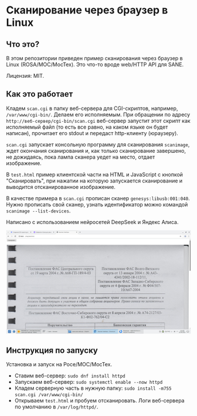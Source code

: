 # Сканирование через браузер в Linux

## Что это?

В этом репозитории приведен пример сканирования через браузер в Linux (ROSA/МОС/МосТех). Это что-то вроде web/HTTP API для SANE.

Лицензия: MIT.

## Как это работает

Кладем `scan.cgi` в папку веб-сервера для CGI-скриптов, например, `/var/www/cgi-bin/`. Делаем его исполняемым. При обращении по адресу `http://веб-сервер/cgi-bin/scan.cgi` веб-сервер запустит этот скрипт как исполняемый файл (то есть все равно, на каком языке он будет написан), прочитает его stdout и передаст http-клиенту (юраузеру).

`scan.cgi` запускает консольную программу для сканирования `scanimage`, ждет окончания сканирования и, как только сканирование завершено, не дожидаясь, пока лампа сканера уедет на место, отдает изображение.

В `test.html` пример клиентской части на HTML и JavaScript с кнопкой "Сканировать", при нажатии на которую запускается сканирование и выводится отсканированное изображение.

В качестве примера в `scan.cgi` прописан сканер `genesys:libusb:001:040`. Нужно прописать свой сканер, узнать идентификатор можно командой `scanimage --list-devices`.

Написано с использованием нейросетей DeepSeek и Яндекс Алиса.

![Пример](screenshot.jpg)

## Инструкция по запуску

Установка и запуск на Росе/МОС/МосТех.

* Ставим веб-сервер: `sudo dnf install httpd`
* Запускаем веб-сервер: `sudo systemctl enable --now httpd`
* Кладем серверную часть в нужную папку: `sudo install -m755 scan.cgi /var/www/cgi-bin/`
* Открываем `test.html` и пробуем отсканировать. Логи веб-сервера по умолчанию в `/var/log/httpd/`.
